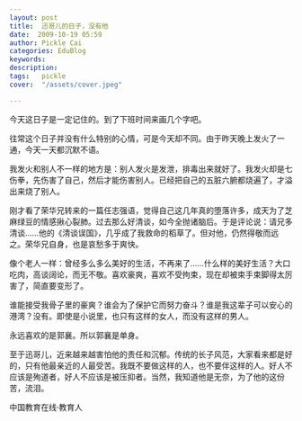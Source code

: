 ```yaml
---
layout: post  
title:  迅哥儿的日子，没有他  
date:  2009-10-19 05:59  
author: Pickle Cai  
categories: EduBlog  
keywords: 
description:   
tags:	pickle   
cover:  "/assets/cover.jpeg"  

---  
```

    
今天这日子是一定记住的。到了下班时间来画几个字吧。



往常这个日子并没有什么特别的心情，可是今天却不同。由于昨天晚上发火了一通，今天一天都沉默不语。



我发火和别人不一样的地方是：别人发火是发泄，排毒出来就好了。我发火却是七伤拳，先伤害了自己，然后才能伤害别人。已经把自己的五脏六腑都烧遍了，才溢出来烧了别人。



刚才看了荣华兄转来的一篇任志强语，觉得自己这几年真的堕落许多，成天为了芝麻绿豆的情感揪心裂肺。过去那么好清谈，如今全抛诸脑后。于是评论说：请兄多清谈……他的《清谈误国》，几乎成了我救命的稻草了。但对他，仍然得敬而远之。荣华兄自身，也是哀愁多于爽快。



像个老人一样：曾经多么多么美好的生活，不再来了……什么样的美好生活？大口吃肉，高谈阔论，而无不敬。喜欢豪爽，喜欢不受拘束，现在却被束手束脚得太厉害了，简直要变形了。



谁能接受我骨子里的豪爽？谁会为了保护它而努力奋斗？谁是我这辈子可以安心的港湾？没有。即使是小说里，也只有这样的女人，而没有这样的男人。



永远喜欢的是郭襄。所以郭襄是单身。



至于迅哥儿，近来越来越害怕他的责任和沉郁。传统的长子风范，大家看来都是好的，只有他最亲近的人最受苦。我既不要做这样的人，也不要伴这样的人。好人不应该是殉道者，好人不应该是被压抑者。当然，我知道他是无奈，为了他的这份苦，流泪。



		    
 中国教育在线·教育人

